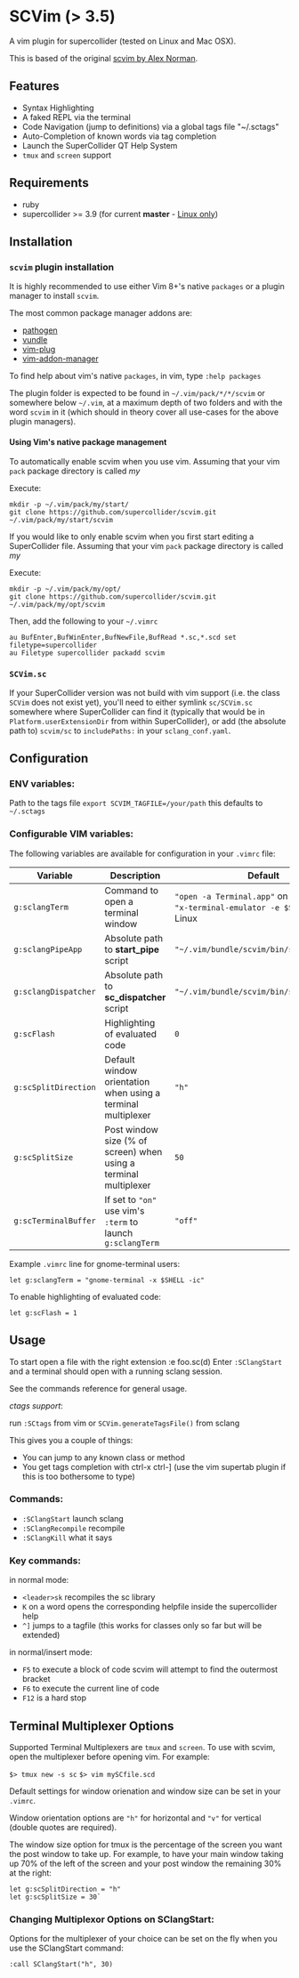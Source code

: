 SCVim (> 3.5)
==============

A vim plugin for supercollider (tested on Linux and Mac OSX).

This is based of the original [scvim by Alex Norman](http://www.x37v.info/scvim/).

Features
--------

* Syntax Highlighting
* A faked REPL via the terminal
* Code Navigation (jump to definitions) via a global tags file "~/.sctags"
* Auto-Completion of known words via tag completion
* Launch the SuperCollider QT Help System
* `tmux` and `screen` support

Requirements
------------

* ruby
* supercollider >= 3.9 (for current **master** - [Linux only](https://github.com/supercollider/scvim/issues/27))

Installation
------------

### `scvim` plugin installation

It is highly recommended to use either Vim 8+'s native `packages` or a plugin
manager to install `scvim`.

The most common package manager addons are:

* [pathogen](https://github.com/tpope/vim-pathogen)
* [vundle](https://github.com/VundleVim/Vundle.vim)
* [vim-plug](https://github.com/junegunn/vim-plug)
* [vim-addon-manager](https://github.com/MarcWeber/vim-addon-manager)

To find help about vim's native `packages`, in vim, type `:help packages`

The plugin folder is expected to be found in `~/.vim/pack/*/*/scvim`
or somewhere below `~/.vim`, at a maximum depth of two folders and with the
word `scvim` in it (which should in theory cover all use-cases for the above
plugin managers).

#### Using Vim's native package management

To automatically enable scvim when you use vim.
Assuming that your vim `pack` package directory is called *my*

Execute:
```
mkdir -p ~/.vim/pack/my/start/
git clone https://github.com/supercollider/scvim.git ~/.vim/pack/my/start/scvim
```

If you would like to only enable scvim when you first start editing a
SuperCollider file.
Assuming that your vim `pack` package directory is called *my*

Execute:
```
mkdir -p ~/.vim/pack/my/opt/
git clone https://github.com/supercollider/scvim.git ~/.vim/pack/my/opt/scvim
```

Then, add the following to your `~/.vimrc`

```
au BufEnter,BufWinEnter,BufNewFile,BufRead *.sc,*.scd set filetype=supercollider
au Filetype supercollider packadd scvim
```

### `SCVim.sc`

If your SuperCollider version was not build with vim support (i.e. the class
`SCVim` does not exist yet), you'll need to either symlink `sc/SCVim.sc`
somewhere where SuperCollider can find it (typically that would be in
`Platform.userExtensionDir` from within SuperCollider), or add (the absolute
path to) `scvim/sc` to `includePaths:` in your `sclang_conf.yaml`.

Configuration
-------------

### ENV variables:

Path to the tags file
`export SCVIM_TAGFILE=/your/path` this defaults to `~/.sctags`

### Configurable VIM variables:

The following variables are available for configuration in your `.vimrc` file:

| Variable | Description | Default |
| -------- | ----------- | ------- |
| `g:sclangTerm`       | Command to open a terminal window                                | `"open -a Terminal.app"` on macOS,<br />`"x-terminal-emulator -e $SHELL -ic"` on Linux |
| `g:sclangPipeApp`    | Absolute path to **start_pipe** script                           | `"~/.vim/bundle/scvim/bin/start_pipe"` |
| `g:sclangDispatcher` | Absolute path to **sc_dispatcher** script                        | `"~/.vim/bundle/scvim/bin/sc_dispatcher"` |
| `g:scFlash`          | Highlighting of evaluated code                                   | `0` |
| `g:scSplitDirection` | Default window orientation when using a terminal multiplexer     | `"h"` |
| `g:scSplitSize`      | Post window size (% of screen) when using a terminal multiplexer | `50` |
| `g:scTerminalBuffer` | If set to `"on"` use vim's `:term` to launch `g:sclangTerm`      | `"off"` |

Example `.vimrc` line for gnome-terminal users:

    let g:sclangTerm = "gnome-terminal -x $SHELL -ic"

To enable highlighting of evaluated code:

    let g:scFlash = 1

Usage
-----
To start open a file with the right extension :e foo.sc(d)
Enter `:SClangStart` and a terminal should open with a running sclang session.

See the commands reference for general usage.

_ctags support_:

run `:SCtags` from vim or `SCVim.generateTagsFile()` from sclang

This gives you a couple of things:

* You can jump to any known class or method
* You get tags completion with ctrl-x ctrl-] (use the vim supertab plugin if this is too
  bothersome to type)

### Commands:

* `:SClangStart` launch sclang
* `:SClangRecompile` recompile
* `:SClangKill` what it says

### Key commands:

in normal mode:

* `<leader>sk` recompiles the sc library
* `K` on a word opens the corresponding helpfile inside the supercollider help
* `^]` jumps to a tagfile (this works for classes only so far but will be
  extended)

in normal/insert mode:

* `F5` to execute a block of code scvim will attempt to find the outermost bracket
* `F6` to execute the current line of code
* `F12` is a hard stop

Terminal Multiplexer Options
----------------------------

Supported Terminal Multiplexers are `tmux` and `screen`. To use with scvim, open
the multiplexer before opening vim.
For example:

`$> tmux new -s sc`
`$> vim mySCfile.scd`

Default settings for window orienation and window size can be set in your `.vimrc`.

Window orientation options are `"h"` for horizontal and `"v"` for vertical (double
quotes are required).

The window size option for tmux is the percentage of the screen you want the post
window to take up. For example, to have your main window taking up 70% of the left
of the screen and your post window the remaining 30% at the right:

    let g:scSplitDirection = "h"
    let g:scSplitSize = 30`

### Changing Multiplexor Options on SClangStart:

Options for the multiplexer of your choice can be set on the fly when you use the
SClangStart command:

`:call SClangStart("h", 30)`
